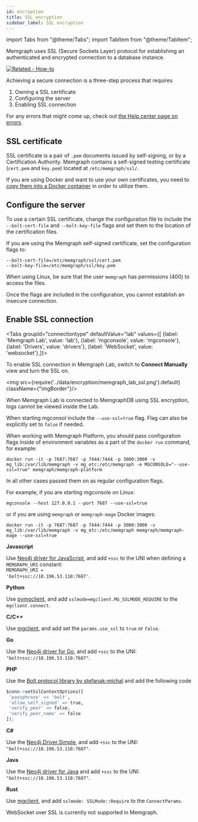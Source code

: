 ```yaml
---
id: encryption
title: SSL encryption
sidebar_label: SSL encryption
---
```


import Tabs from "@theme/Tabs"; 
import TabItem from "@theme/TabItem";

Memgraph uses SSL (Secure Sockets Layer) protocol for establishing an
authenticated and encrypted connection to a database instance.

[![Related -
How-to](https://img.shields.io/static/v1?label=Related&message=How-to&color=blue&style=for-the-badge)](/how-to-guides/encryption.md)

Achieving a secure connection is a three-step process that requires

1. Owning a SSL certificate
2. Configuring the server
3. Enabling SSL connection

For any errors that might come up, check out [the Help center page on
errors](/errors/memgraph/ssl).

## SSL certificate

SSL certificate is a pair of `.pem` documents issued by self-signing, or by a
Certification Authority. Memgraph contains a self-signed testing certificate
(`cert.pem` and `key.pem`) located at `/etc/memgraph/ssl/`.

If you are using Docker and want to use your own certificates, you need to [copy
them into a Docker
container](/how-to-guides/work-with-docker.md#how-to-copy-files-from-and-to-a-docker-container)
in order to utilize them.

## Configure the server

To use a certain SSL certificate, change the configuration file to include the
`--bolt-cert-file` and `--bolt-key-file` flags and set them to the location of
the certification files.

If you are using the Memgraph self-signed certificate, set the configuration
flags to:

```
--bolt-cert-file=/etc/memgraph/ssl/cert.pem
--bolt-key-file=/etc/memgraph/ssl/key.pem
```

When using Linux, be sure that the user `memgraph` has permissions (400) to
access the files.

Once the flags are included in the configuration, you cannot establish an
insecure connection.

## Enable SSL connection

<Tabs
  groupId="connectiontype"
  defaultValue="lab"
  values={[
    {label: 'Memgraph Lab', value: 'lab'},
    {label: 'mgconsole', value: 'mgconsole'},
    {label: 'Drivers', value: 'drivers'},
    {label: 'WebSocket', value: 'websocket'},]}>
  <TabItem value="lab">

To enable SSL connection in Memgraph Lab, switch to **Connect Manually** view
and turn the SSL on.

<img src={require('../data/encryption/memgraph_lab_ssl.png').default} className={"imgBorder"}/>

When Memgraph Lab is connected to MemgraphDB using SSL encryption, logs cannot
be viewed inside the Lab.

  </TabItem>
  <TabItem value="mgconsole">

When starting mgconsol include the `--use-ssl=true` flag. Flag can also be
explicitly set to `false` if needed.

When working with Memgraph Platform, you should pass configuration flags inside
of environment variables as a part of the `docker run` command, for example:

```
docker run -it -p 7687:7687 -p 7444:7444 -p 3000:3000 -v mg_lib:/var/lib/memgraph -v mg_etc:/etc/memgraph -e MGCONSOLE="--use-ssl=true" memgraph/memgraph-platform
```

In all other cases passed them on as regular configuration flags.

For example, if you are starting mgconsole on Linux:

```
mgconsole --host 127.0.0.1 --port 7687 --use-ssl=true
```

or if you are using `memgraph` or `memgraph-mage` Docker images:

```
docker run -it -p 7687:7687 -p 7444:7444 -p 3000:3000 -v mg_lib:/var/lib/memgraph -v mg_etc:/etc/memgraph memgraph/memgraph-mage --use-ssl=true
```

  </TabItem>
  <TabItem value="drivers">

**Javascript**

Use [Neo4j driver for JavaScript](https://neo4j.com/developer/javascript/), and
add `+ssc` to the UNI when defining a `MEMGRAPH_URI` constant: <br/>
<code>MEMGRAPH_URI = 'bolt+ssc://18.196.53.118:7687'</code>.
<p>
</p>

**Python**

Use [pymgclient](https://github.com/memgraph/pymgclient), and add
`sslmode=mgclient.MG_SSLMODE_REQUIRE` to the `mgclient.connect`.

**C/C++**

Use [mgclient](https://github.com/memgraph/mgclient), and add set the
`params.use_ssl` to `true` or `false`.

**Go**

Use the [Neo4j driver for Go](https://neo4j.com/developer/go/), and add `+ssc`
to the UNI: `"bolt+ssc://18.196.53.118:7687"`.

**PHP**

Use the [Bolt protocol library by
stefanak-michal](https://github.com/neo4j-php/Bolt) and add the following code

```python
$conn->setSslContextOptions([
 'passphrase' => 'bolt',
 'allow_self_signed' => true,
 'verify_peer' => false,
 'verify_peer_name' => false
]);
```

**C#**

Use the [Neo4j.Driver.Simple](https://neo4j.com/developer/dotnet/), and add
`+ssc` to the UNI: `"bolt+ssc://18.196.53.118:7687"`.

**Java**

Use the [Neo4j driver for Java](https://neo4j.com/developer/java/) and add
`+ssc` to the UNI: `"bolt+ssc://18.196.53.118:7687"`.

**Rust**

Use [mgclient](https://github.com/memgraph/mgclient), and add `sslmode:
SSLMode::Require` to the `ConnectParams`.

  </TabItem> 
  <TabItem value="websocket">

WebSocket over SSL is currently not supported in Memgraph.

  </TabItem>
</Tabs>
